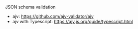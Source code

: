 JSON schema validation
* ajv: https://github.com/ajv-validator/ajv
* ajv with Typescript: https://ajv.js.org/guide/typescript.html
